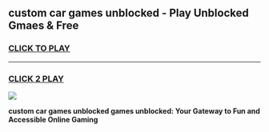 
## custom car games unblocked - Play Unblocked Gmaes & Free
<h3>
<a href="https://premium.freeplayer.one?title=custom_car_games_unblocked&ref=19F">CLICK TO PLAY</a></h3>
<hr>

<h3>
<a href="https://premium.freeplayer.one?title=custom_car_games_unblocked&ref=19F">CLICK 2 PLAY</a>
  
</h3>

<a href="https://premium.freeplayer.one?title=custom_car_games_unblocked&ref=19F/"><img src="https://clearcache.store/games.png"></a>


**custom car games unblocked games unblocked: Your Gateway to Fun and Accessible Online Gaming**

